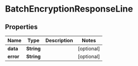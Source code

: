 

# BatchEncryptionResponseLine


## Properties

| Name | Type | Description | Notes |
|------------ | ------------- | ------------- | -------------|
|**data** | **String** |  |  [optional] |
|**error** | **String** |  |  [optional] |



